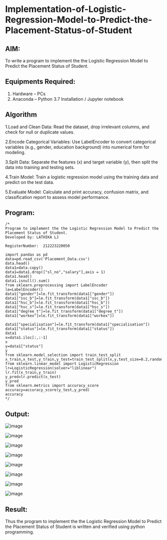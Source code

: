 # Implementation-of-Logistic-Regression-Model-to-Predict-the-Placement-Status-of-Student

## AIM:
To write a program to implement the the Logistic Regression Model to Predict the Placement Status of Student.

## Equipments Required:
1. Hardware – PCs
2. Anaconda – Python 3.7 Installation / Jupyter notebook

## Algorithm
1.Load and Clean Data: Read the dataset, drop irrelevant columns, and check for null or duplicate values.

2.Encode Categorical Variables: Use LabelEncoder to convert categorical variables (e.g., gender, education background) into numerical form for modeling.

3.Split Data: Separate the features (x) and target variable (y), then split the data into training and testing sets.

4.Train Model: Train a logistic regression model using the training data and predict on the test data.

5.Evaluate Model: Calculate and print accuracy, confusion matrix, and classification report to assess model performance.
## Program:
```
/*
Program to implement the the Logistic Regression Model to Predict the Placement Status of Student.
Developed by: LATHIKA LJ

RegisterNumber:  212223220050

import pandas as pd
data=pd.read_csv('Placement_Data.csv')
data.head()
data1=data.copy()
data1=data1.drop(["sl_no","salary"],axis = 1)
data1.head()
data1.isnull().sum()
from sklearn.preprocessing import LabelEncoder
le=LabelEncoder()
data1["gender"]=le.fit_transform(data1["gender"])
data1["ssc_b"]=le.fit_transform(data1["ssc_b"])
data1["hsc_b"]=le.fit_transform(data1["hsc_b"])
data1["hsc_s"]=le.fit_transform(data1["hsc_s"])
data1["degree_t"]=le.fit_transform(data1["degree_t"])
data1["workex"]=le.fit_transform(data1["workex"])

data1["specialisation"]=le.fit_transform(data1["specialisation"])
data1["status"]=le.fit_transform(data1["status"])
data1
x=data1.iloc[:,:-1]
x
y=data1["status"]
y
from sklearn.model_selection import train_test_split
x_train,x_test,y_train,y_test=train_test_split(x,y,test_size=0.2,random_state=0)
from sklearn.linear_model import LogisticRegression
lr=LogisticRegression(solver="liblinear")
lr.fit(x_train,y_train)
y_pred=lr.predict(x_test)
y_pred
from sklearn.metrics import accuracy_score
accuracy=accuracy_score(y_test,y_pred)
accuracy
*/
```

## Output:
![image](https://github.com/user-attachments/assets/920775f0-427e-4568-afad-ef12eeb02c07)

![image](https://github.com/user-attachments/assets/d8d30dda-1499-4ca9-b0e9-4e8031133b74)

![image](https://github.com/user-attachments/assets/410fb885-3ec4-4c5b-89b8-715e09bf447b)

![image](https://github.com/user-attachments/assets/b243c8be-0486-4dfd-9d90-457dda38003f)

![image](https://github.com/user-attachments/assets/0e84a34f-afc0-48f0-88a5-dff0547f560f)

![image](https://github.com/user-attachments/assets/816ae8e9-b912-4cd5-ae62-bdd6737fc749)

![image](https://github.com/user-attachments/assets/3d52a343-46ac-43c1-bb09-d52a7725257f)

![image](https://github.com/user-attachments/assets/4f898811-2021-4b72-ae0b-113f9e875bb2)

## Result:
Thus the program to implement the the Logistic Regression Model to Predict the Placement Status of Student is written and verified using python programming.

